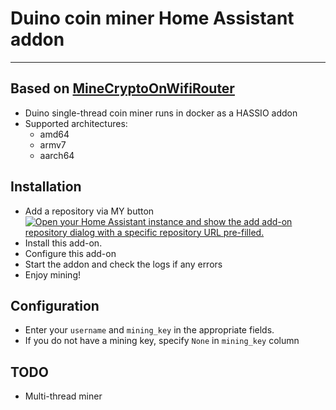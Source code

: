 
# Duino coin miner Home Assistant addon

_____

## Based on [MineCryptoOnWifiRouter](https://github.com/BastelPichi/MineCryptoOnWifiRouter)

- Duino single-thread coin miner runs in docker as a HASSIO addon
- Supported architectures:
  - amd64
  - armv7
  - aarch64

## Installation

- Add a repository via MY button [![Open your Home Assistant instance and show the add add-on repository dialog with a specific repository URL pre-filled.](https://my.home-assistant.io/badges/supervisor_add_addon_repository.svg)](https://my.home-assistant.io/redirect/supervisor_add_addon_repository/?repository_url=https%3A%2F%2Fgithub.com%2Fgfoiani%2Fhassio-addons%2F)
- Install this add-on.
- Configure this add-on
- Start the addon and check the logs if any errors
- Enjoy mining!

## Configuration

- Enter your `username` and `mining_key` in the appropriate fields.
- If you do not have a mining key, specify `None` in `mining_key` column

## TODO

- Multi-thread miner
